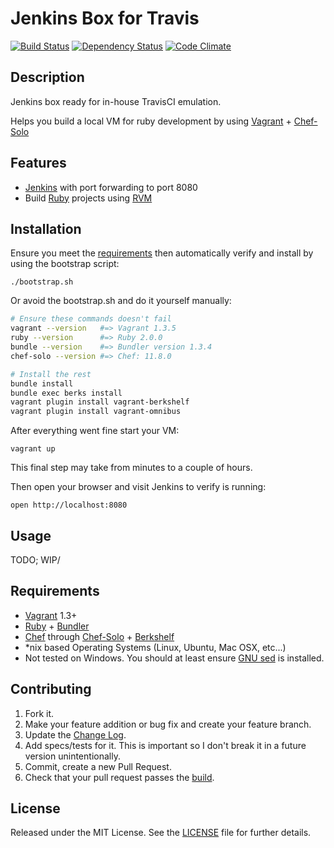 # Jenkins Box for Travis

[![Build Status][BS img]][Build Status]
[![Dependency Status][DS img]][Dependency Status]
[![Code Climate][CC img]][Code Climate]

## Description

Jenkins box ready for in-house TravisCI emulation.

Helps you build a local VM for ruby development by using [Vagrant][] + [Chef-Solo][]

## Features

- [Jenkins][] with port forwarding to port 8080
- Build [Ruby][] projects using [RVM][]

## Installation

Ensure you meet the [requirements](#requirements) then automatically verify and install by using the bootstrap script:

    ./bootstrap.sh

Or avoid the bootstrap.sh and do it yourself manually:

```sh
# Ensure these commands doesn't fail
vagrant --version   #=> Vagrant 1.3.5
ruby --version      #=> Ruby 2.0.0
bundle --version    #=> Bundler version 1.3.4
chef-solo --version #=> Chef: 11.8.0

# Install the rest
bundle install
bundle exec berks install
vagrant plugin install vagrant-berkshelf
vagrant plugin install vagrant-omnibus
```

After everything went fine start your VM:

    vagrant up

This final step may take from minutes to a couple of hours.

Then open your browser and visit Jenkins to verify is running:

    open http://localhost:8080

## Usage

TODO; WIP/

## Requirements

- [Vagrant][] 1.3+
- [Ruby][] + [Bundler][]
- [Chef][] through [Chef-Solo][] + [Berkshelf][]
- *nix based Operating Systems (Linux, Ubuntu, Mac OSX, etc...)
- Not tested on Windows. You should at least ensure [GNU sed][] is installed.

## Contributing

1. Fork it.
2. Make your feature addition or bug fix and create your feature branch.
3. Update the [Change Log][].
3. Add specs/tests for it. This is important so I don't break it in a future version unintentionally.
4. Commit, create a new Pull Request.
5. Check that your pull request passes the [build][travis pull requests].

## License

Released under the MIT License. See the [LICENSE][] file for further details.


[Jenkins]:    http://jenkins-ci.org/
[Vagrant]:    http://www.vagrantup.com/
[Bundler]:    http://bundler.io/
[Chef]:       http://www.opscode.com/chef/
[Chef-Solo]:  http://docs.vagrantup.com/v2/provisioning/chef_solo.html
[Berkshelf]:  http://berkshelf.com/
[Ruby]:       http://www.ruby-lang.org/
[RVM]:        http://rvm.io/
[GNU sed]:    http://gnuwin32.sourceforge.net/packages/sed.htm
[LICENSE]: LICENSE.md

[Change Log]: CHANGELOG.md

<!-- [RubyGems]: https://rubygems.org/gems/jenkins-box-for-travis -->
<!-- [Documentation]: http://rubydoc.info/gems/jenkins-box-for-travis -->
[Source]: https://github.com/elgalu/jenkins-box-for-travis
[Bugtracker]: https://github.com/elgalu/jenkins-box-for-travis/issues

[travis pull requests]: https://travis-ci.org/elgalu/jenkins-box-for-travis/pull_requests

<!-- [Gem Version]: https://rubygems.org/gems/jenkins-box-for-travis -->
[Build Status]: https://travis-ci.org/elgalu/jenkins-box-for-travis
[Dependency Status]: https://gemnasium.com/elgalu/jenkins-box-for-travis
[Code Climate]: https://codeclimate.com/github/elgalu/jenkins-box-for-travis
<!-- [Coverage Status]: https://coveralls.io/r/elgalu/jenkins-box-for-travis -->

<!-- [GV img]: https://badge.fury.io/rb/jenkins-box-for-travis.png -->
[BS img]: https://travis-ci.org/elgalu/jenkins-box-for-travis.png
[DS img]: https://gemnasium.com/elgalu/jenkins-box-for-travis.png
[CC img]: https://codeclimate.com/github/elgalu/jenkins-box-for-travis.png
<!-- [CS img]: https://coveralls.io/repos/elgalu/jenkins-box-for-travis/badge.png?branch=master -->
